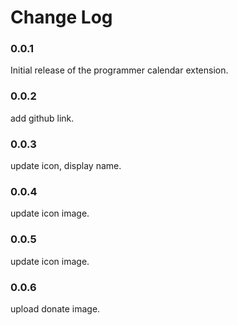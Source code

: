 # Change Log

### 0.0.1

Initial release of the programmer calendar extension.

### 0.0.2

add github link.

### 0.0.3

update icon, display name.

### 0.0.4

update icon image.

### 0.0.5

update icon image.
### 0.0.6

upload donate image.